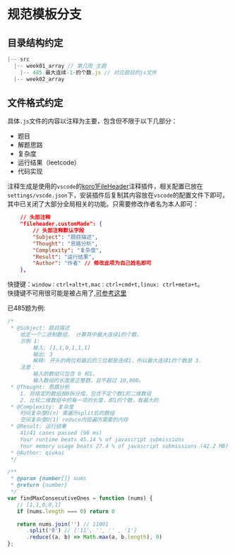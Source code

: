 # 规范模板分支

## 目录结构约定
```js
|-- src
  |-- week01_array // 第几周_主题
    |-- 485.最大连续-1-的个数.js // 对应题目的js文件
  |-- week02_array
```

## 文件格式约定
具体`.js`文件的内容以注释为主要，包含但不限于以下几部分：
- 题目
- 解题思路
- 复杂度
- 运行结果（leetcode）
- 代码实现

注释生成是使用的`vscode`的[koro1FileHeader](https://github.com/OBKoro1/koro1FileHeader)注释插件，相关配置已放在`settings/vscde.json`下，安装插件后复制其内容放在`vscode`的配置文件下即可，其中已关闭了大部分全局相关的功能。只需要修改作者名为本人即可：
```json
    // 头部注释
    "fileheader.customMade": {
        // 头部注释默认字段
        "Subject": "题目描述",
        "Thought": "思路分析",
        "Complexity": "复杂度",
        "Result": "运行结果",
        "Author": "作者" // 修改此项为自己姓名即可
    },
```

快捷键：`window：ctrl+alt+t,mac：ctrl+cmd+t,linux: ctrl+meta+t`。  
快捷键不可用很可能是被占用了,[可参考这里](https://github.com/OBKoro1/koro1FileHeader/issues/5)

已485题为例:
```js
/*
 * @Subject: 题目描述
    给定一个二进制数组， 计算其中最大连续1的个数。
    示例 1:
        输入: [1,1,0,1,1,1]
        输出: 3
        解释: 开头的两位和最后的三位都是连续1，所以最大连续1的个数是 3.
    注意：
        输入的数组只包含 0 和1。
        输入数组的长度是正整数，且不超过 10,000。
 * @Thought: 思路分析
    1. 将给定的数组按0拆分成，包含不定个数1的二维数组
    2. 比较二维数组中的每一项的长度，即1的个数，取最大的
 * @Complexity: 复杂度
    时间复杂度O(n) 需遍历split后的数组
    空间复杂度O(1) reduce内部遍历需要的内存
 * @Result: 运行结果
    41/41 cases passed (96 ms)
    Your runtime beats 45.14 % of javascript submissions
    Your memory usage beats 27.4 % of javascript submissions (42.2 MB)
 * @Author: qiukai
 */

/**
 * @param {number[]} nums
 * @return {number}
 */
var findMaxConsecutiveOnes = function (nums) {
   // [1,1,0,0,1]
   if (nums.length === 0) return 0

   return nums.join('') // 11001
      .split('0') // ['11', '', '' , '1']
      .reduce((a, b) => Math.max(a, b.length), 0)
};
```